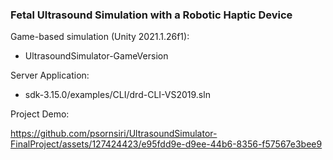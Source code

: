 ### Fetal Ultrasound Simulation with a Robotic Haptic Device

Game-based simulation (Unity 2021.1.26f1): 
* UltrasoundSimulator-GameVersion

Server Application:
* sdk-3.15.0/examples/CLI/drd-CLI-VS2019.sln

Project Demo:

https://github.com/psornsiri/UltrasoundSimulator-FinalProject/assets/127424423/e95fdd9e-d9ee-44b6-8356-f57567e3bee9
